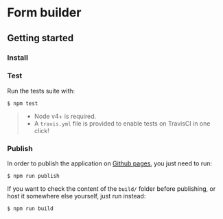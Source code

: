 # Form builder


## Getting started

### Install

### Test

Run the tests suite with:

    $ npm test

> * Node v4+ is required.
> * A `travis.yml` file is provided to enable tests on TravisCI in one click!


### Publish

In order to publish the application on [Github pages](https://pages.github.com/),
you just need to run:

    $ npm run publish

If you want to check the content of the `build/` folder before publishing, or
host it somewhere else yourself, just run instead:

    $ npm run build
